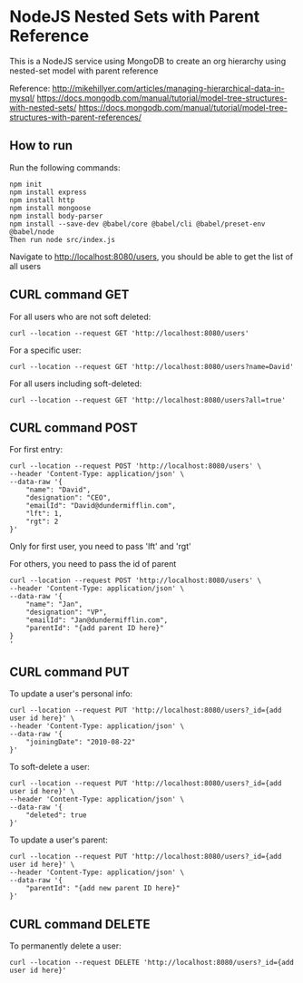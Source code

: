 # NodeJS Nested Sets with Parent Reference

This is a NodeJS service using MongoDB to create an org hierarchy using nested-set model with parent reference

Reference: http://mikehillyer.com/articles/managing-hierarchical-data-in-mysql/
https://docs.mongodb.com/manual/tutorial/model-tree-structures-with-nested-sets/
https://docs.mongodb.com/manual/tutorial/model-tree-structures-with-parent-references/

## How to run

Run the following commands:
```
npm init
npm install express
npm install http
npm install mongoose
npm install body-parser
npm install --save-dev @babel/core @babel/cli @babel/preset-env @babel/node
Then run node src/index.js
```

Navigate to [http://localhost:8080/users](http://localhost:8080/users), you should be able to get the list of all users

## CURL command GET
For all users who are not soft deleted:
```
curl --location --request GET 'http://localhost:8080/users'
```

For a specific user:
```
curl --location --request GET 'http://localhost:8080/users?name=David'
```

For all users including soft-deleted:
```
curl --location --request GET 'http://localhost:8080/users?all=true'
```

## CURL command POST

For first entry:
```
curl --location --request POST 'http://localhost:8080/users' \
--header 'Content-Type: application/json' \
--data-raw '{
    "name": "David",
    "designation": "CEO",
    "emailId": "David@dundermifflin.com",
    "lft": 1,
    "rgt": 2
}'
```
Only for first user, you need to pass 'lft' and 'rgt'

For others, you need to pass the id of parent

```
curl --location --request POST 'http://localhost:8080/users' \
--header 'Content-Type: application/json' \
--data-raw '{
    "name": "Jan",
    "designation": "VP",
    "emailId": "Jan@dundermifflin.com",
    "parentId": "{add parent ID here}"
}
'
```

## CURL command PUT

To update a user's personal info:
```
curl --location --request PUT 'http://localhost:8080/users?_id={add user id here}' \
--header 'Content-Type: application/json' \
--data-raw '{
    "joiningDate": "2010-08-22"
}'
```

To soft-delete a user:
```
curl --location --request PUT 'http://localhost:8080/users?_id={add user id here}' \
--header 'Content-Type: application/json' \
--data-raw '{
    "deleted": true
}'
```

To update a user's parent:
```
curl --location --request PUT 'http://localhost:8080/users?_id={add user id here}' \
--header 'Content-Type: application/json' \
--data-raw '{
    "parentId": "{add new parent ID here}"
}'
```

## CURL command DELETE

To permanently delete a user:
```
curl --location --request DELETE 'http://localhost:8080/users?_id={add user id here}'
```

